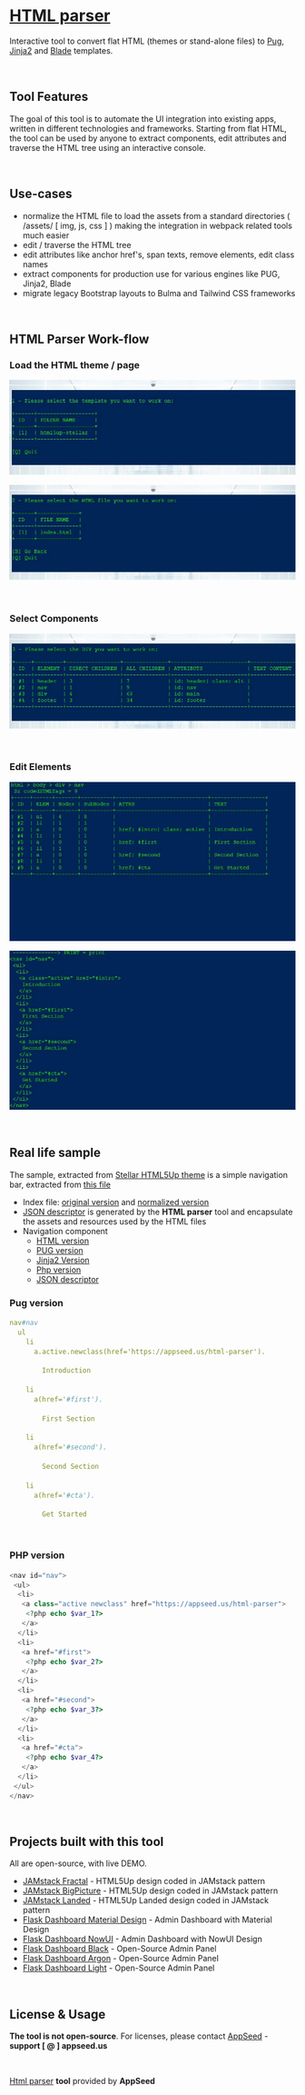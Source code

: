 # [HTML parser](https://appseed.us/?ref=html-parser)

Interactive tool to convert flat HTML (themes or stand-alone files) to <a href="https://pugjs.org/api/getting-started.html">Pug</a>, <a href="http://jinja.pocoo.org/docs/2.10/">Jinja2</a> and <a href="https://laravel.com/docs/5.8/blade">Blade</a> templates. 

<br />

## Tool Features
 
The goal of this tool is to automate the UI integration into existing apps, written in different technologies and frameworks. Starting from flat HTML, the tool can be used by anyone to extract components, edit attributes and traverse the HTML tree using an interactive console. 

<br />

## Use-cases 

 - normalize the HTML file to load the assets from a standard directories ( /assets/ [ img, js, css ] ) making the integration in webpack related tools much easier
 - edit / traverse the HTML tree  
 - edit attributes like anchor href's, span texts, remove elements, edit class names 
 - extract components for production use for various engines like PUG, Jinja2, Blade
 - migrate legacy Bootstrap layouts to Bulma and Tailwind CSS frameworks 

<br />

## HTML Parser Work-flow

### Load the HTML theme / page
 
![HTML Parser - Load the HTML theme.](https://github.com/app-generator/static/blob/master/developer-tools/html-parser-select-theme.jpg?raw=true)

![HTML Parser - Select the HTML page.](https://github.com/app-generator/static/blob/master/developer-tools/html-parser-select-file.jpg?raw=true)

<br />

### Select Components

![HTML Parser - Select components.](https://github.com/app-generator/static/blob/master/developer-tools/html-parser-select-component.jpg?raw=true)

<br />

### Edit Elements

![HTML Parser - Edit elements.](https://github.com/app-generator/static/blob/master/developer-tools/html-parser-component-table-view.jpg)

![HTML Parser - Edit elements.](https://github.com/app-generator/static/blob/master/developer-tools/html-parser-component-print-view.jpg?raw=true)

<br />

## Real life sample 

The sample, extracted from [Stellar HTML5Up theme](https://github.com/app-generator/html-parser/tree/master/sample-stellar) is a simple navigation bar, extracted from [this file](https://github.com/app-generator/html-parser/blob/master/sample-stellar/index.html)

- Index file: [original version](https://github.com/app-generator/html-parser/blob/master/sample-stellar/index.html) and [normalized version](https://github.com/app-generator/html-parser/blob/master/sample-stellar/index2.html)
- [JSON descriptor](https://github.com/app-generator/html-parser/blob/master/sample-stellar/index2.json) is generated by the **HTML parser** tool and encapsulate the assets and resources used by the HTML files
- Navigation component
  - [HTML version](https://github.com/app-generator/html-parser/blob/master/sample-stellar/components/nav.html)
  - [PUG version](https://github.com/app-generator/html-parser/blob/master/sample-stellar/components/nav.pug)
  - [Jinja2 Version](https://github.com/app-generator/html-parser/blob/master/sample-stellar/components/nav.j2)
  - [Php version](https://github.com/app-generator/html-parser/blob/master/sample-stellar/components/nav.php)
  - [JSON descriptor](https://github.com/app-generator/html-parser/blob/master/sample-stellar/components/nav.json)
  

### Pug version

```yaml
nav#nav
  ul
    li
      a.active.newclass(href='https://appseed.us/html-parser').
        
        Introduction
        
    li
      a(href='#first').
        
        First Section
        
    li
      a(href='#second').
        
        Second Section
        
    li
      a(href='#cta').
        
        Get Started
```

<br />

### PHP version

```php
<nav id="nav">
 <ul>
  <li>
   <a class="active newclass" href="https://appseed.us/html-parser">
    <?php echo $var_1?>
   </a>
  </li>
  <li>
   <a href="#first">
    <?php echo $var_2?>
   </a>
  </li>
  <li>
   <a href="#second">
    <?php echo $var_3?>
   </a>
  </li>
  <li>
   <a href="#cta">
    <?php echo $var_4?>
   </a>
  </li>
 </ul>
</nav>
```

<br />

## Projects built with this tool 

All are open-source, with live DEMO. 
  - [JAMstack Fractal](https://github.com/app-generator/jamstack-fractal) - HTML5Up design coded in JAMstack pattern
  - [JAMstack BigPicture](https://github.com/app-generator/jamstack-big-picture) - HTML5Up design coded in JAMstack pattern
  - [JAMstack Landed](https://github.com/app-generator/jamstack-landed) - HTML5Up Landed design coded in JAMstack pattern
  - [Flask Dashboard Material Design](https://github.com/app-generator/flask-material-dashboard) - Admin Dashboard with Material Design
  - [Flask Dashboard NowUI](https://github.com/app-generator/flask-now-ui-dashboard) - Admin Dashboard with NowUI Design
  - [Flask Dashboard Black](https://github.com/app-generator/flask-black-dashboard) - Open-Source Admin Panel
  - [Flask Dashboard Argon](https://github.com/app-generator/flask-argon-dashboard) - Open-Source Admin Panel
  - [Flask Dashboard Light](https://github.com/app-generator/flask-dashboard-light-bootstrap) - Open-Source Admin Panel

<br />

## License & Usage
 
**The tool is not open-source**. For licenses, please contact [AppSeed](https://appseed.us/?ref=html-parser) - **support [ @ ] appseed.us**

<br />

[Html parser](https://appseed.us/?ref=html-parser) **tool** provided by **AppSeed**
